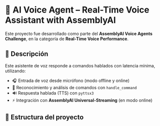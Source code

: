 # 🧠 AI Voice Agent – Real-Time Voice Assistant with AssemblyAI

Este proyecto fue desarrollado como parte del **AssemblyAI Voice Agents Challenge**, en la categoría de **Real-Time Voice Performance**.

## 🚀 Descripción

Este asistente de voz responde a comandos hablados con latencia mínima, utilizando:
- 🎧 Entrada de voz desde micrófono (modo offline y online)
- 🧠 Reconocimiento y análisis de comandos con `handle_command`
- 🔊 Respuesta hablada (TTS) con `pyttsx3`
- ⚡ Integración con **AssemblyAI Universal-Streaming** (en modo online)

## 🧰 Estructura del proyecto

